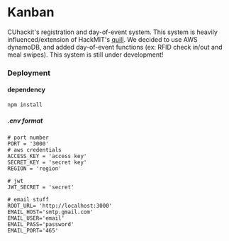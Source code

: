 # Kanban
CUhackit's registration and day-of-event system. This system is heavily influenced/extension of HackMIT's [quill](https://github.com/techx/quill). We decided to use AWS dynamoDB, and added day-of-event functions (ex: RFID check in/out and meal swipes). This system is still under development!

### Deployment

#### dependency

    npm install 

##### .env format

    # port number
    PORT = '3000'
    # aws credentials
    ACCESS_KEY = 'access key'
    SECRET_KEY = 'secret key'
    REGION = 'region'

    # jwt
    JWT_SECRET = 'secret'

    # email stuff
    ROOT_URL= 'http://localhost:3000'
    EMAIL_HOST='smtp.gmail.com'
    EMAIL_USER='email'
    EMAIL_PASS='password'
    EMAIL_PORT='465'